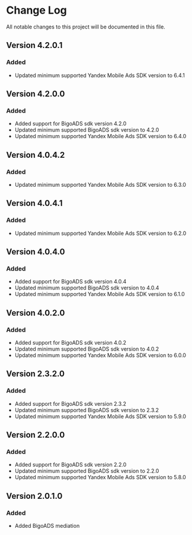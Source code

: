 # Change Log

All notable changes to this project will be documented in this file.

## Version 4.2.0.1

### Added

* Updated minimum supported Yandex Mobile Ads SDK version to 6.4.1

## Version 4.2.0.0

### Added

* Added support for BigoADS sdk version 4.2.0
* Updated minimum supported BigoADS sdk version to 4.2.0
* Updated minimum supported Yandex Mobile Ads SDK version to 6.4.0

## Version 4.0.4.2

### Added

* Updated minimum supported Yandex Mobile Ads SDK version to 6.3.0

## Version 4.0.4.1

### Added

* Updated minimum supported Yandex Mobile Ads SDK version to 6.2.0

## Version 4.0.4.0

### Added

* Added support for BigoADS sdk version 4.0.4
* Updated minimum supported BigoADS sdk version to 4.0.4
* Updated minimum supported Yandex Mobile Ads SDK version to 6.1.0

## Version 4.0.2.0

### Added

* Added support for BigoADS sdk version 4.0.2
* Updated minimum supported BigoADS sdk version to 4.0.2
* Updated minimum supported Yandex Mobile Ads SDK version to 6.0.0

## Version 2.3.2.0

### Added

* Added support for BigoADS sdk version 2.3.2
* Updated minimum supported BigoADS sdk version to 2.3.2
* Updated minimum supported Yandex Mobile Ads SDK version to 5.9.0

## Version 2.2.0.0

### Added

* Added support for BigoADS sdk version 2.2.0
* Updated minimum supported BigoADS sdk version to 2.2.0
* Updated minimum supported Yandex Mobile Ads SDK version to 5.8.0

## Version 2.0.1.0

### Added

* Added BigoADS mediation
